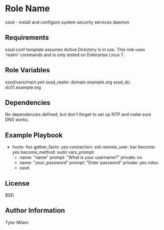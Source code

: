 Role Name
=========

sssd - install and configure system security services daemon

Requirements
------------

sssd.conf template assumes Active Directory is in use. This role uses 'realm' commands and is only tested on Enterprise Linux 7.

Role Variables
--------------
sssd/vars/main.yml
sssd_realm: domain.example.org
sssd_dc: dc01.example.org

Dependencies
------------

No dependencies defined, but don't forget to set up NTP and make sure DNS works.

Example Playbook
----------------

- hosts: foo 
  gather_facts: yes
  connection: ssh
  remote_user: bar 
  become: yes
  become_method: sudo
  vars_prompt:
   - name: "name"
     prompt: "What is your username?"
     private: no
   - name: "your_password"
     prompt: "Enter password"
     private: yes
  roles:
   - sssd 


License
-------

BSD

Author Information
------------------

Tyler Milam
